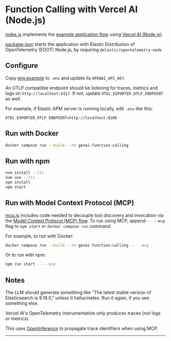 # Function Calling with Vercel AI (Node.js)

[index.js](index.js) implements the [example application flow][flow] using
[Vercel AI (Node.js)][vercel-ai].

[package.json](package.json) starts the application with Elastic Distribution
of OpenTelemetry (EDOT) Node.js, by requiring `@elastic/opentelemetry-node`

## Configure

Copy [env.example](env.example) to `.env` and update its `OPENAI_API_KEY`.

An OTLP compatible endpoint should be listening for traces, metrics and logs on
`http://localhost:4317`. If not, update `OTEL_EXPORTER_OTLP_ENDPOINT` as well.

For example, if Elastic APM server is running locally, edit `.env` like this:
```
OTEL_EXPORTER_OTLP_ENDPOINT=http://localhost:8200
```

## Run with Docker

```bash
docker compose run --build --rm genai-function-calling
```

## Run with npm

```bash
nvm install --lts
nvm use --lts
npm install
npm start
```


## Run with Model Context Protocol (MCP)

[mcp.js](mcp.js) includes code needed to decouple tool discovery and invocation
via the [Model Context Protocol (MCP) flow][flow-mcp]. To run using MCP, append
`-- --mcp` flag to `npm start` or `docker compose run` command.

For example, to run with Docker:
```bash
docker compose run --build --rm genai-function-calling -- --mcp
```

Or to run with npm:
```bash
npm run start -- --mcp
```

## Notes

The LLM should generate something like "The latest stable version of
Elasticsearch is 8.18.0," unless it hallucinates. Run it again, if you see
something else.

Vercel AI's OpenTelemetry instrumentation only produces traces (not logs or
metrics).

This uses [OpenInference][openinference] to propagate trace identifiers when
using MCP.

---
[flow]: ../README.md#example-application-flow
[vercel-ai]: https://github.com/vercel/ai
[flow-mcp]: ../README.md#model-context-protocol-flow
[openinference]: https://github.com/Arize-ai/openinference/tree/main/js/packages/openinference-instrumentation-mcp
